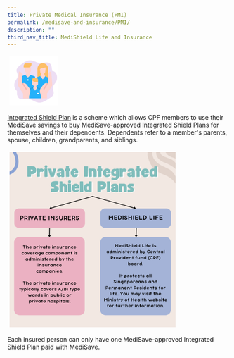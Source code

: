 ```yaml
---
title: Private Medical Insurance (PMI)
permalink: /medisave-and-insurance/PMI/
description: ""
third_nav_title: MediShield Life and Insurance
---
```

<img src="images/i-new.png" style="vertical-align: middle; max-width: 22%; margin: 5px;">

[Integrated Shield Plan](https://www.cpf.gov.sg/member/faq/healthcare-financing/supplements/what-is-a-private-integrated-shield-plan-ip) is a scheme which allows CPF members to use their MediSave savings to buy MediSave-approved Integrated Shield Plans for themselves and their dependents. Dependents refer to a member's parents, spouse, children, grandparents, and siblings.

<img src="images/PISP.png" style="vertical-align: middle; max-width: 75%; margin: 5px;">

Each insured person can only have one MediSave-approved Integrated Shield Plan paid with MediSave.